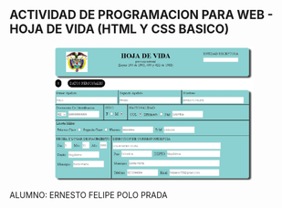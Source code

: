 ## ACTIVIDAD DE PROGRAMACION PARA WEB - HOJA DE VIDA (HTML Y  CSS BASICO)

<p align="center">
  <img src="./preview/Preview.jpg" width="350" title="Imagen de preview">
</p>



ALUMNO: ERNESTO FELIPE POLO PRADA
